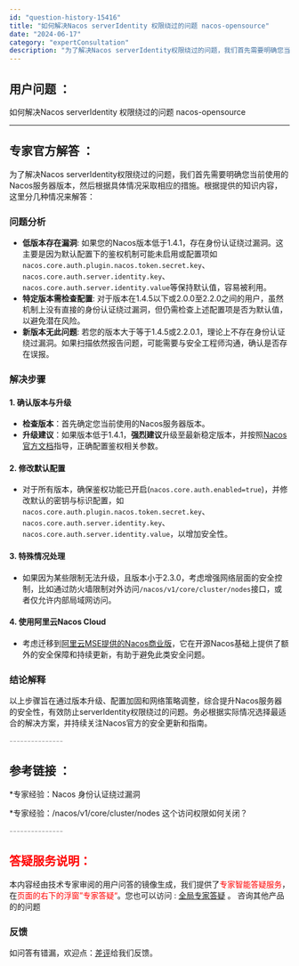 ```yaml
---
id: "question-history-15416"
title: "如何解决Nacos serverIdentity 权限绕过的问题 nacos-opensource"
date: "2024-06-17"
category: "expertConsultation"
description: "为了解决Nacos serverIdentity权限绕过的问题，我们首先需要明确您当前使用的Nacos服务器版本，然后根据具体情况采取相应的措施。根据提供的知识内容，这里分几种情况来解答：### 问题分析- **低版本存在漏洞**: 如果您的Nacos版本低于1.4.1，存在身份认证绕过漏洞。这主要"
---
```


## 用户问题 ： 
 如何解决Nacos serverIdentity 权限绕过的问题 nacos-opensource 

---------------
## 专家官方解答 ：

为了解决Nacos serverIdentity权限绕过的问题，我们首先需要明确您当前使用的Nacos服务器版本，然后根据具体情况采取相应的措施。根据提供的知识内容，这里分几种情况来解答：

### 问题分析
- **低版本存在漏洞**: 如果您的Nacos版本低于1.4.1，存在身份认证绕过漏洞。这主要是因为默认配置下的鉴权机制可能未启用或配置项如`nacos.core.auth.plugin.nacos.token.secret.key`、`nacos.core.auth.server.identity.key`、`nacos.core.auth.server.identity.value`等保持默认值，容易被利用。
- **特定版本需检查配置**: 对于版本在1.4.5以下或2.0.0至2.2.0之间的用户，虽然机制上没有直接的身份认证绕过漏洞，但仍需检查上述配置项是否为默认值，以避免潜在风险。
- **新版本无此问题**: 若您的版本大于等于1.4.5或2.2.0.1，理论上不存在身份认证绕过漏洞。如果扫描依然报告问题，可能需要与安全工程师沟通，确认是否存在误报。

### 解决步骤
#### 1. 确认版本与升级
- **检查版本**：首先确定您当前使用的Nacos服务器版本。
- **升级建议**：如果版本低于1.4.1，**强烈建议**升级至最新稳定版本，并按照[Nacos官方文档](https://nacos.io/docs/latest/guide/user/auth/)指导，正确配置鉴权相关参数。

#### 2. 修改默认配置
- 对于所有版本，确保鉴权功能已开启(`nacos.core.auth.enabled=true`)，并修改默认的密钥与标识配置，如`nacos.core.auth.plugin.nacos.token.secret.key`、`nacos.core.auth.server.identity.key`、`nacos.core.auth.server.identity.value`，以增加安全性。

#### 3. 特殊情况处理
- 如果因为某些限制无法升级，且版本小于2.3.0，考虑增强网络层面的安全控制，比如通过防火墙限制对外访问`/nacos/v1/core/cluster/nodes`接口，或者仅允许内部局域网访问。

#### 4. 使用阿里云Nacos Cloud
- 考虑迁移到[阿里云MSE提供的Nacos商业版](https://nacos.io/cloud/)，它在开源Nacos基础上提供了额外的安全保障和持续更新，有助于避免此类安全问题。

### 结论解释
以上步骤旨在通过版本升级、配置加固和网络策略调整，综合提升Nacos服务器的安全性，有效防止serverIdentity权限绕过的问题。务必根据实际情况选择最适合的解决方案，并持续关注Nacos官方的安全更新和指南。


<font color="#949494">---------------</font> 


## 参考链接 ：

*专家经验：Nacos 身份认证绕过漏洞 
 
 *专家经验：/nacos/v1/core/cluster/nodes 这个访问权限如何关闭？ 


 <font color="#949494">---------------</font> 
 


## <font color="#FF0000">答疑服务说明：</font> 

本内容经由技术专家审阅的用户问答的镜像生成，我们提供了<font color="#FF0000">专家智能答疑服务</font>，在<font color="#FF0000">页面的右下的浮窗”专家答疑“</font>。您也可以访问 : [全局专家答疑](https://opensource.alibaba.com/chatBot) 。 咨询其他产品的的问题

### 反馈
如问答有错漏，欢迎点：[差评](https://ai.nacos.io/user/feedbackByEnhancerGradePOJOID?enhancerGradePOJOId=15486)给我们反馈。
